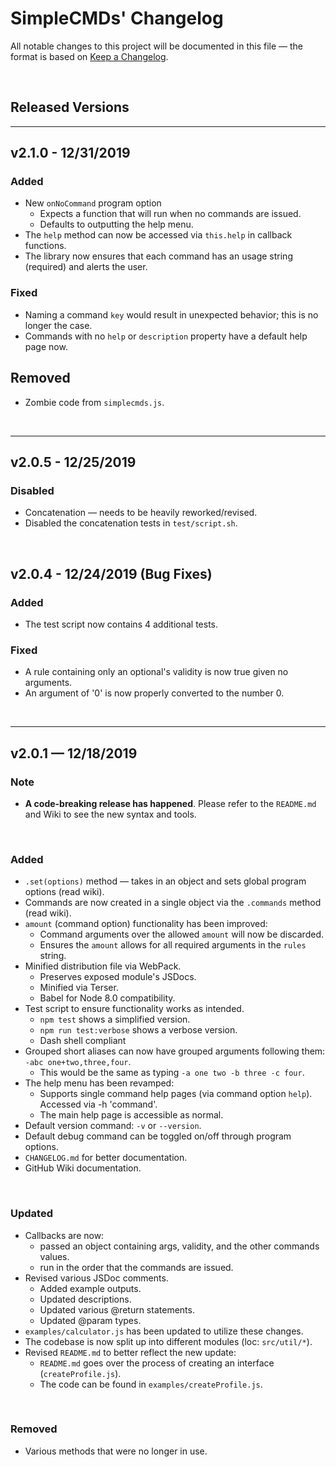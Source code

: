# **SimpleCMDs' Changelog**
All notable changes to this project will be documented in this file — the format is based on [Keep a Changelog](https://keepachangelog.com/en/1.0.0/).

&nbsp;

## Released Versions

----
## v2.1.0 - 12/31/2019

### Added
- New `onNoCommand` program option 
  - Expects a function that will run when no commands are issued.
  - Defaults to outputting the help menu.
- The `help` method can now be accessed via `this.help` in callback functions.
- The library now ensures that each command has an usage string (required) and alerts the user.

### Fixed
- Naming a command `key` would result in unexpected behavior; this is no longer the case.
- Commands with no `help` or `description` property have a default help page now.

## Removed
- Zombie code from `simplecmds.js`.

&nbsp;

----
## v2.0.5 - 12/25/2019

### Disabled
- Concatenation — needs to be heavily reworked/revised.
- Disabled the concatenation tests in `test/script.sh`.

&nbsp;

## v2.0.4 - 12/24/2019 (Bug Fixes)

### Added
- The test script now contains 4 additional tests.

### Fixed
- A rule containing only an optional's validity is now true given no arguments.
- An argument of '0' is now properly converted to the number 0.

&nbsp;

----
## v2.0.1 — 12/18/2019
### Note
- **A code-breaking release has happened**. Please refer to the `README.md` and Wiki to see the new syntax and tools.

&nbsp;

### Added
- `.set(options)` method — takes in an object and sets global program options (read wiki).
- Commands are now created in a single object via the `.commands` method (read wiki).
- `amount` (command option) functionality has been improved:
  - Command arguments over the allowed `amount` will now be discarded.
  - Ensures the `amount` allows for all required arguments in the `rules` string.
- Minified distribution file via WebPack.
  - Preserves exposed module's JSDocs.
  - Minified via Terser.
  - Babel for Node 8.0 compatibility.
- Test script to ensure functionality works as intended.
  - `npm test` shows a simplified version.
  - `npm run test:verbose` shows a verbose version.
  - Dash shell compliant
- Grouped short aliases can now have grouped arguments following them: `-abc one+two,three,four`.
  - This would be the same as typing `-a one two -b three -c four`.
- The help menu has been revamped:
  - Supports single command help pages (via command option `help`). Accessed via -h 'command'.
  - The main help page is accessible as normal.
- Default version command: `-v` or `--version`.
- Default debug command can be toggled on/off through program options.
- `CHANGELOG.md` for better documentation.
- GitHub Wiki documentation.

&nbsp;

### Updated
- Callbacks are now:
  - passed an object containing args, validity, and the other commands values.
  - run in the order that the commands are issued.
- Revised various JSDoc comments.
  - Added example outputs.
  - Updated descriptions.
  - Updated various @return statements.
  - Updated @param types.
- `examples/calculator.js` has been updated to utilize these changes.
- The codebase is now split up into different modules (loc: `src/util/*`).
- Revised `README.md` to better reflect the new update:
  - `README.md` goes over the process of creating an interface (`createProfile.js`).
  - The code can be found in `examples/createProfile.js`.
  
&nbsp;

### Removed
- Various methods that were no longer in use.